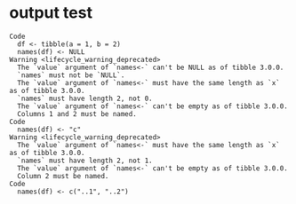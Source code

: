 # output test

    Code
      df <- tibble(a = 1, b = 2)
      names(df) <- NULL
    Warning <lifecycle_warning_deprecated>
      The `value` argument of `names<-` can't be NULL as of tibble 3.0.0.
      `names` must not be `NULL`.
      The `value` argument of `names<-` must have the same length as `x` as of tibble 3.0.0.
      `names` must have length 2, not 0.
      The `value` argument of `names<-` can't be empty as of tibble 3.0.0.
      Columns 1 and 2 must be named.
    Code
      names(df) <- "c"
    Warning <lifecycle_warning_deprecated>
      The `value` argument of `names<-` must have the same length as `x` as of tibble 3.0.0.
      `names` must have length 2, not 1.
      The `value` argument of `names<-` can't be empty as of tibble 3.0.0.
      Column 2 must be named.
    Code
      names(df) <- c("..1", "..2")

